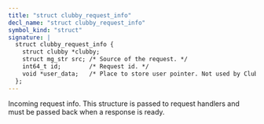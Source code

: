 ```yaml
---
title: "struct clubby_request_info"
decl_name: "struct clubby_request_info"
symbol_kind: "struct"
signature: |
  struct clubby_request_info {
    struct clubby *clubby;
    struct mg_str src; /* Source of the request. */
    int64_t id;        /* Request id. */
    void *user_data;   /* Place to store user pointer. Not used by Clubby. */
  };
---
```


Incoming request info.
This structure is passed to request handlers and must be passed back
when a response is ready. 

